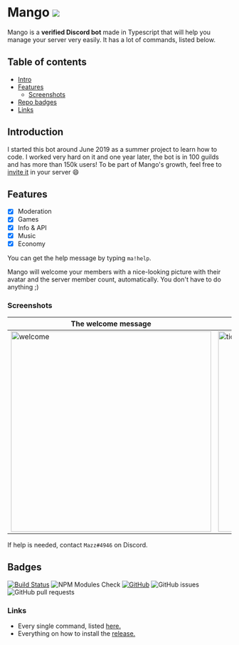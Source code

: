 # Mango <img src="https://travis-ci.com/ignmazz/Mango.svg?branch=master" />
Mango is a **verified Discord bot** made in Typescript that will help you manage your server very easily. It has a lot of commands, listed below.

## Table of contents
- [Intro](#Introduction)
- [Features](#Features)
    - [Screenshots](#Screenshots)
- [Repo badges](#Badges)
- [Links](#links)

## Introduction
I started this bot around June 2019 as a summer project to learn how to code. I worked very hard on it and one year later, the bot is in 100 guilds and has more than 150k users! To be part of Mango's growth, feel free to [invite it](https://discord.com/oauth2/authorize?client_id=497443144632238090&permissions=8&scope=bot) in your server :smile:

## Features
- [x] Moderation
- [x] Games
- [x] Info & API
- [x] Music 
- [x] Economy

You can get the help message by typing ```ma!help```.

Mango will welcome your members with a nice-looking picture with their avatar and the server member count, automatically. You don't have to do anything ;)

### Screenshots
The welcome message | The canvas command
------------------- | ------------------
<img src="https://i.imgur.com/BWYHFlh.png" alt="welcome" width=450> | <img src="https://i.imgur.com/uldNvl9.png" alt="tictactoe" width=450>

If help is needed, contact ```Mazz#4946``` on Discord.

## Badges
[![Build Status](https://travis-ci.com/ignmazz/Mango.svg?branch=master)](https://travis-ci.com/ignmazz/Mango)
![NPM Modules Check](https://github.com/ignmazz/Mango/workflows/NPM%20Modules%20Check/badge.svg?branch=master)
[![GitHub](https://img.shields.io/github/license/ignmazz/Mango)](https://github.com/ignmazz/Mango/blob/master/LICENSE)
![GitHub issues](https://img.shields.io/github/issues/ignmazz/Mango)
![GitHub pull requests](https://img.shields.io/github/issues-pr/ignmazz/Mango)


### Links
- Every single command, listed [here.](https://github.com/ignmazz/Mango/wiki/Commands!)
- Everything on how to install the [release.](https://github.com/ignmazz/Mango/wiki/Commands!)
